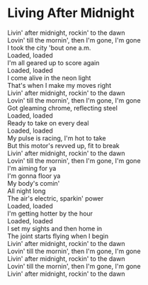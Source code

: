 # Living After Midnight

Livin' after midnight, rockin' to the dawn  
Lovin' till the mornin', then I'm gone, I'm gone  
I took the city 'bout one a.m.  
Loaded, loaded  
I'm all geared up to score again  
Loaded, loaded  
I come alive in the neon light  
That's when I make my moves right  
Livin' after midnight, rockin' to the dawn  
Lovin' till the mornin', then I'm gone, I'm gone  
Got gleaming chrome, reflecting steel  
Loaded, loaded  
Ready to take on every deal  
Loaded, loaded  
My pulse is racing, I'm hot to take  
But this motor's revved up, fit to break  
Livin' after midnight, rockin' to the dawn  
Lovin' till the mornin', then I'm gone, I'm gone  
I'm aiming for ya  
I'm gonna floor ya  
My body's comin'  
All night long  
The air's electric, sparkin' power  
Loaded, loaded  
I'm getting hotter by the hour  
Loaded, loaded  
I set my sights and then home in  
The joint starts flying when I begin  
Livin' after midnight, rockin' to the dawn  
Lovin' till the mornin', then I'm gone, I'm gone  
Livin' after midnight, rockin' to the dawn  
Lovin' till the mornin', then I'm gone, I'm gone  
Livin' after midnight, rockin' to the dawn
